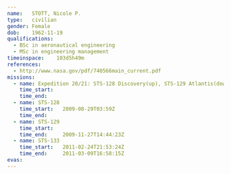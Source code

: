 ```yaml
---
name:	STOTT, Nicole P.
type:	civilian
gender:	Female
dob:	1962-11-19
qualifications:
  - BSc in aeronautical engineering
  - MSc in engineering management
timeinspace:	103d5h49m
references:
  - http://www.nasa.gov/pdf/740566main_current.pdf
missions:
  - name: Expedition 20/21: STS-128 Discovery(up), STS-129 Atlantis(down)
    time_start:   
    time_end:     
  - name: STS-128
    time_start:   2009-08-29T03:59Z
    time_end:     
  - name: STS-129
    time_start:   
    time_end:     2009-11-27T14:44:23Z
  - name: STS-133
    time_start:   2011-02-24T21:53:24Z
    time_end:     2011-03-09T16:58:15Z
evas:
---
```

